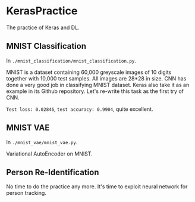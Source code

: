 # KerasPractice
The practice of Keras and DL.

## MNIST Classification
In `./mnist_classification/mnist_classification.py`.

MNIST is a dataset containing 60,000 greyscale images of 10 digits together with
10,000 test samples.
All images are 28*28 in size.
CNN has done a very good job in classifying MNIST dataset.
Keras also take it as an example in its Github repository.
Let's re-write this task as the first try of CNN.

`Test loss: 0.02846`, `test accuracy: 0.9904`, quite excellent.

## MNIST VAE
In `./mnist_vae/mnist_vae.py`.

Variational AutoEncoder on MNIST.

## Person Re-Identification
No time to do the practice any more. It's time to exploit neural network for person tracking.
